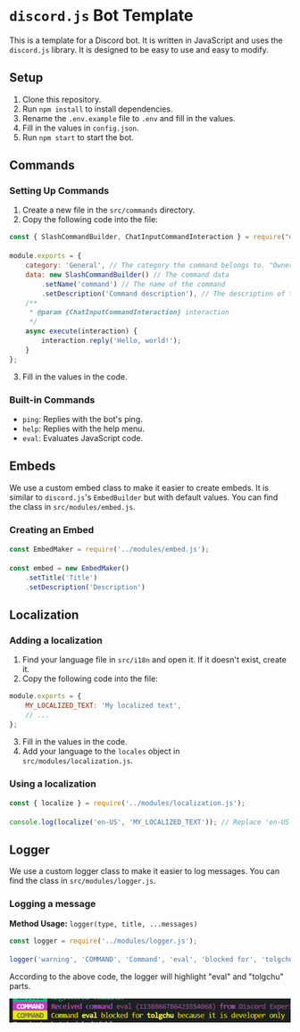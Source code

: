 # `discord.js` Bot Template

This is a template for a Discord bot. It is written in JavaScript and uses the `discord.js` library. It is designed to be easy to use and easy to modify.

## Setup

1. Clone this repository.
2. Run `npm install` to install dependencies.
3. Rename the `.env.example` file to `.env` and fill in the values.
4. Fill in the values in `config.json`.
5. Run `npm start` to start the bot.

## Commands

### Setting Up Commands

1. Create a new file in the `src/commands` directory.
2. Copy the following code into the file:

```js
const { SlashCommandBuilder, ChatInputCommandInteraction } = require("discord.js");

module.exports = {
    category: 'General', // The category the command belongs to. "Owner" and "Developer" are special categories. You can use anything as a category.
    data: new SlashCommandBuilder() // The command data
        .setName('command') // The name of the command
        .setDescription('Command description'), // The description of the command
    /**
     * @param {ChatInputCommandInteraction} interaction 
     */
    async execute(interaction) {
        interaction.reply('Hello, world!');
    }
};
```

3. Fill in the values in the code.

### Built-in Commands

- `ping`: Replies with the bot's ping.
- `help`: Replies with the help menu.
- `eval`: Evaluates JavaScript code.

## Embeds

We use a custom embed class to make it easier to create embeds. It is similar to `discord.js`'s `EmbedBuilder` but with default values. You can find the class in `src/modules/embed.js`.

### Creating an Embed

```js
const EmbedMaker = require('../modules/embed.js');

const embed = new EmbedMaker()
    .setTitle('Title')
    .setDescription('Description')
```

## Localization

### Adding a localization

1. Find your language file in `src/i18n` and open it. If it doesn't exist, create it.
2. Copy the following code into the file:

```js
module.exports = {
    MY_LOCALIZED_TEXT: 'My localized text',
    // ...
};
```

3. Fill in the values in the code.
4. Add your language to the `locales` object in `src/modules/localization.js`.

### Using a localization

```js
const { localize } = require('../modules/localization.js');

console.log(localize('en-US', 'MY_LOCALIZED_TEXT')); // Replace 'en-US' with the language code of your language file.
```

## Logger

We use a custom logger class to make it easier to log messages. You can find the class in `src/modules/logger.js`.

### Logging a message

**Method Usage:** `logger(type, title, ...messages)`

```js
const logger = require('../modules/logger.js');

logger('warning', 'COMMAND', 'Command', 'eval', 'blocked for', 'tolgchu', 'because it is developer only');
```

According to the above code, the logger will highlight "eval" and "tolgchu" parts.

![Logger example](./assets/logger_example.png)